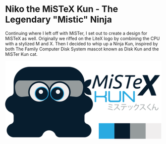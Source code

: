 # Niko the MiSTeX Kun - The Legendary "Mistic" Ninja
Continuing where I left off with MiSTer, I set out to create a design for MiSTeX as well.  Originally we riffed on the LiteX logo by combining the CPU with a stylized M and X.  Then I decided to whip up a Ninja Kun, inspired by both The Family Computer Disk System mascot known as Disk Kun and the MiSTer Kun cat.

![MiSTeX Kun - The Mistic Mascot](https://raw.githubusercontent.com/baxysquare/mistex_kun/6a0596f2c804037d16c71c366e29832bf1d63d58/mistex_kun_project_art.svg)
